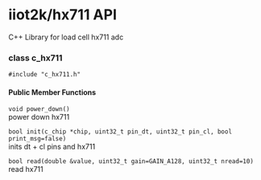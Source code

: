 # iiot2k/hx711 API

C++ Library for load cell hx711 adc

### class c_hx711

```#include "c_hx711.h"```

#### Public Member Functions
 
```void power_down()```<br>
power down hx711
 
```bool init(c_chip *chip, uint32_t pin_dt, uint32_t pin_cl, bool print_msg=false)```<br>
inits dt + cl pins and hx711
 
```bool read(double &value, uint32_t gain=GAIN_A128, uint32_t nread=10)```<br>
read hx711